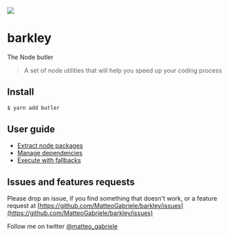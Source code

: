 
<a href="https://badge.fury.io/js/barkley">
 <img src="https://badge.fury.io/js/barkley.svg" />
<a/>

# barkley

The Node butler
> A set of node utilities that will help you speed up your coding process

## Install

```bash
$ yarn add butler
```

## User guide

* [Extract node packages](/docs/extract-packages.md)
* [Manage dependencies](/docs/dependencies.md)
* [Execute with fallbacks](/docs/exec.md)

## Issues and features requests

Please drop an issue, if you find something that doesn't work, or a feature request at [https://github.com/MatteoGabriele/barkley/issues](https://github.com/MatteoGabriele/barkley/issues)

Follow me on twitter [@matteo\_gabriele](https://twitter.com/matteo_gabriele)

